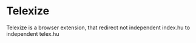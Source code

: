 # Telexize
 Telexize is a browser extension, that redirect 
not independent index.hu to independent telex.hu
